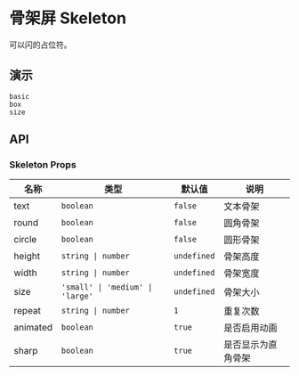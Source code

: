 # 骨架屏 Skeleton

可以闪的占位符。

## 演示

```demo
basic
box
size
```

## API

### Skeleton Props

| 名称 | 类型 | 默认值 | 说明 |
| --- | --- | --- | --- |
| text | `boolean` | `false` | 文本骨架 |
| round | `boolean` | `false` | 圆角骨架 |
| circle | `boolean` | `false` | 圆形骨架 |
| height | `string \| number` | `undefined` | 骨架高度 |
| width | `string \| number` | `undefined` | 骨架宽度 |
| size | `'small' \| 'medium' \| 'large'` | `undefined` | 骨架大小 |
| repeat | `string \| number` | `1` | 重复次数 |
| animated | `boolean` | `true` | 是否启用动画 |
| sharp | `boolean` | `true` | 是否显示为直角骨架 |
